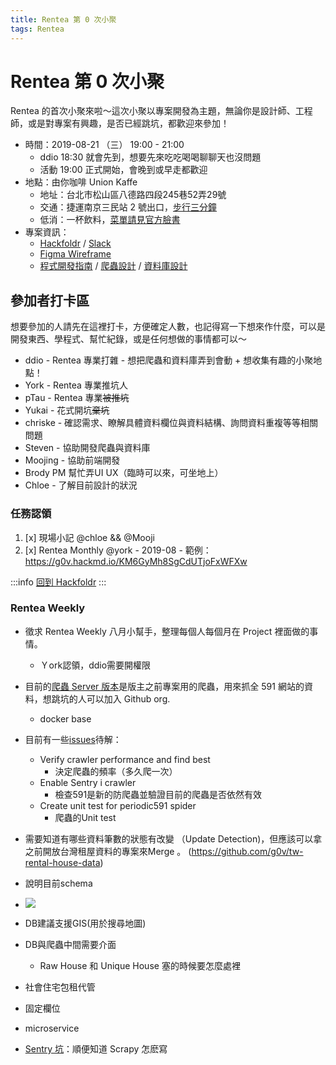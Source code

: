 ```yaml
---
title: Rentea 第 0 次小聚
tags: Rentea
---
```

# Rentea 第 0 次小聚

Rentea 的首次小聚來啦～這次小聚以專案開發為主題，無論你是設計師、工程師，或是對專案有興趣，是否已經跳坑，都歡迎來參加！

- 時間：2019-08-21 （三） 19:00 - 21:00
  - ddio 18:30 就會先到，想要先來吃吃喝喝聊聊天也沒問題
  - 活動 19:00 正式開始，會晚到或早走都歡迎
- 地點：由你咖啡 Union Kaffe
   - 地址：台北市松山區八德路四段245巷52弄29號
   - 交通：捷運南京三民站 2 號出口，[步行三分鐘](https://goo.gl/maps/hGEU1MbRgmUt7wXJ8)
   - 低消：一杯飲料，[菜單請見官方臉書](https://www.facebook.com/pg/unionkaffe/photos/?tab=album&album_id=2217593481858013)
- 專案資訊：
   - [Hackfoldr](https://beta.hackfoldr.org/rentea) / [Slack](https://g0v-tw.slack.com/messages/CJTBP7YRK/details/)
   - [Figma Wireframe](https://www.figma.com/file/Z0Wsc63DYpXLouSC7vvpw5aR/rental?node-id=0%3A1)
   - [程式開發指南](https://g0v.hackmd.io/jg_TRTEbRxyV-osQptSqwQ) / [爬蟲設計](https://g0v.hackmd.io/Bv_1JeHoT1O8gIjFBEJROg?view#%E8%A8%8E%E8%AB%96%E7%B4%80%E9%8C%84%E3%80%81%E7%B5%90%E8%AB%96%E3%80%81%E5%BE%85%E4%BD%9C) / [資料庫設計](https://g0v.hackmd.io/BFd56MJAQqu242x_oqYP2w)

## 參加者打卡區

想要參加的人請先在這裡打卡，方便確定人數，也記得寫一下想來作什麼，可以是開發東西、學程式、幫忙紀錄，或是任何想做的事情都可以～

- ddio - Rentea 專業打雜 - 想把爬蟲和資料庫弄到會動 + 想收集有趣的小聚地點！
- York - Rentea 專業推坑人 
- pTau - Rentea 專業~~被推坑~~ 
- Yukai - 花式開坑~~棄坑~~
- chriske - 確認需求、瞭解具體資料欄位與資料結構、詢問資料重複等等相關問題
- Steven - 協助開發爬蟲與資料庫
- Moojing - 協助前端開發
- Brody PM 幫忙弄UI UX（臨時可以來，可坐地上）
- Chloe - 了解目前設計的狀況


### 任務認領

1. [x] 現場小記 @chloe && @Mooji
2. [x] Rentea Monthly @york - 2019-08 - 範例：https://g0v.hackmd.io/KM6GyMh8SgCdUTjoFxWFXw

:::info
<i class="fa fa-home fa-lg fa-fw"></i> [回到 Hackfoldr](https://beta.hackfoldr.org/rentea/https%253A%252F%252Fhackmd.io%252Fs%252FSJbOIFHpE)
:::

### Rentea Weekly

- 徵求 Rentea Weekly 八月小幫手，整理每個人每個月在 Project 裡面做的事情。 
    - Ｙork認領，ddio需要開權限

- 目前的[爬蟲 Server 版本](https://github.com/rentea-tw/rentea-crawler)是版主之前專案用的爬蟲，用來抓全 591 網站的資料，想跳坑的人可以加入 Github org.
    - docker base
- 目前有一些[issues](https://github.com/rentea-tw/rentea-crawler/issues)待解：
    - Verify crawler performance and find best 
        -  決定爬蟲的頻率（多久爬一次）  
    - Enable Sentry i crawler
        -  檢查591是新的防爬蟲並驗證目前的爬蟲是否依然有效
    - Create unit test for periodic591 spider
        -  爬蟲的Unit test

- 需要知道有哪些資料筆數的狀態有改變 （Update Detection)，但應該可以拿之前開放台灣租屋資料的專案來Merge 。 (https://github.com/g0v/tw-rental-house-data)


- 說明目前schema 
- ![](https://g0vhackmd.blob.core.windows.net/g0v-hackmd-images/upload_76a119891ea1c9a115aa4e64706fb508)


- DB建議支援GIS(用於搜尋地圖)
- DB與爬蟲中間需要介面
    - Raw House 和 Unique House 塞的時候要怎麼處裡


- 社會住宅包租代管
- 固定欄位

- microservice

- [Sentry 坑](https://github.com/rentea-tw/rentea-crawler/issues/3)：順便知道 Scrapy 怎麽寫